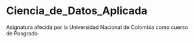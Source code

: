 # Ciencia_de_Datos_Aplicada
 Asignatura afecida por la Universidad Nacional de Colombia como cuerso de Posgrado
